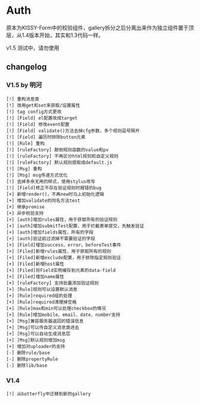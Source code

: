 # Auth

原本为KISSY-Form中的校验组件，gallery拆分之后分离出来作为独立组件置于顶层，从1.4版本开始，其实和1.3代码一样。

v1.5 测试中，请勿使用

## changelog

### V1.5 by 明河

    [!] 重构消息类
    [!] 改用get和set来获取/设置属性
    [!] tag config方式更改
    [!] [Field] el配置改成target
    [!] [Field] 修改event配置
    [!] [Field] validate()方法去掉cfg参数，多个规则逗号隔开
    [!] [Field] 遍历时排除button元素
    [!] [Rule] 重构
    [!] [ruleFactory] 颠倒规则函数的value和pv
    [!] [ruleFactory] 不再区分html规则和自定义规则
    [!] [ruleFactory] 默认规则提取成default.js
    [!] [Msg] 重构
    [!] [Msg] msg传递方式优化
    [!] 去掉多余无用的样式，使用stylus改写
    [!] [Field]修正不存在验证规则时报错的bug
    [+] 新增render()，不再new时马上初始化逻辑
    [+] 增加validate的同名方法test
    [+] 继承promise
    [+] 异步校验支持
    [+] [auth]增加rules属性，用于获取所有的验证规则
    [+] [auth]增加submitTest配置，用于拦截表单提交，先触发验证
    [+] [auth]增加fields属性，所有的字段
    [+] [auth]验证前过滤掉不需要验证的字段
    [+] [Field]增加success、error、beforeTest事件
    [+] [Filed]新增rules属性，用于获取所有的规则
    [+] [Filed]新增exclude配置，用于排除指定规则验证
    [+] [Filed]新增host属性
    [+] [Filed]将Field实例缓存到元素的data-field
    [+] [Filed]增加name属性
    [+] [ruleFactory] 支持批量添加验证规则
    [+] [Rule]规则可以设置默认消息
    [+] [Rule]required组的处理
    [+] [Rule]required清理掉空格
    [+] [Rule]max和min可以处理checkbox的情况
    [+] [Rule]增加mobile、email、date、number支持
    [+] [Msg]兼容服务器返回的错误信息
    [+] [Msg]可以传自定义消息类进去
    [+] [Msg]可以自动生成消息层
    [+] [Msg]默认规则增加msg
    [+] 增加对uploader的支持
    [-] 删除rule/base
    [-] 删除propertyRule
    [-] 删除lib/base

### V1.4

    [!] 从butterfly中迁移到新的gallery